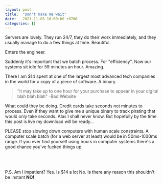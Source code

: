 ```yaml
---
layout: post
title:  "Don't make me wait"
date:   2021-11-08 10:00:00 +0700
categories: []
---
```


Servers are lovely. They run 24/7, they do their work immediately, and they usually manage to do a few things at time. Beautiful.

Enters the engineer.

Suddenly it's important that we batch process. For "efficiency". Now our systems sit idle for 59 minutes an hour. Amazing.

There I am $14 spent at one of the largest most advanced tech companies in the world for a copy of a piece of software. A binary.

> "It may take up to one hour for your purchase to appear in your digital blah blah blah"
> -Bad Website

What could they be doing. Credit cards take seconds not minutes to process. Even if they want to give me a unique 
binary to track pirating that would only take seconds. Alas I shall never know. But hopefully by the time this 
post is live my download will be ready...

PLEASE stop slowing down computers with human scale constraints. A computer scale batch (for a web server at least) would be in 50ms-1000ms range. If you ever
find yourself using hours in computer systems there's a good chance you've fucked things up.


<br/><br/><br/>
P.S. Am I impatient? Yes. Is $14 a lot No. Is there any reason this shouldn't be instant <strong>NO!</strong>


